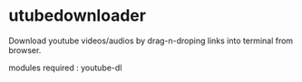 # utubedownloader
Download youtube videos/audios by drag-n-droping links into terminal from browser.

modules required :
youtube-dl
